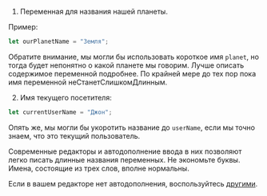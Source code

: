 1. Переменная для названия нашей планеты.

Пример:

```js
let ourPlanetName = "Земля";
```

Обратите внимание, мы могли бы использовать короткое имя `planet`, но тогда будет непонятно о какой планете мы говорим. Лучше описать содержимое переменной подробнее. По крайней мере до тех пор пока имя переменной неСтанетСлишкомДлинным.

2. Имя текущего посетителя:

```js
let currentUserName = "Джон";
```

Опять же, мы могли бы укоротить название до `userName`, если мы точно знаем, что это текущий пользователь.

Современные редакторы и автодополнение ввода в них позволяют легко писать длинные названия переменных. Не экономьте буквы. Имена, состоящие из трех слов, вполне нормальны.

Если в вашем редакторе нет автодополнения, воспользуйтесь [другими](/code-editors).
